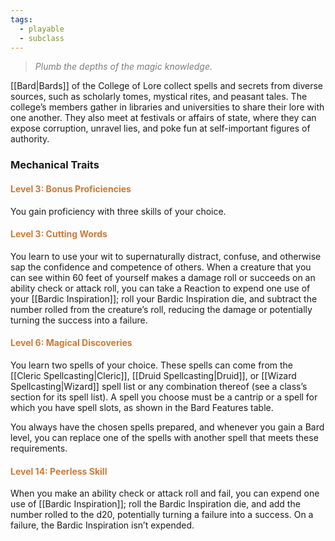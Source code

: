 ```yaml
---
tags:
  - playable
  - subclass
---
```

> *<span style="color:rgb(125, 125, 125)">Plumb the depths of the magic knowledge.</span>*

[[Bard|Bards]] of the College of Lore collect spells and secrets from diverse sources, such as scholarly tomes, mystical rites, and peasant tales. The college’s members gather in libraries and universities to share their lore with one another. They also meet at festivals or affairs of state, where they can expose corruption, unravel lies, and poke fun at self-important figures of authority.

### Mechanical Traits

#### <span style="color:rgb(203, 123, 55)">Level 3: Bonus Proficiencies</span>

You gain proficiency with three skills of your choice.

#### <span style="color:rgb(203, 123, 55)">Level 3: Cutting Words</span>

You learn to use your wit to supernaturally distract, confuse, and otherwise sap the confidence and competence of others. When a creature that you can see within 60 feet of yourself makes a damage roll or succeeds on an ability check or attack roll, you can take a Reaction to expend one use of your [[Bardic Inspiration]]; roll your Bardic Inspiration die, and subtract the number rolled from the creature’s roll, reducing the damage or potentially turning the success into a failure.

#### <span style="color:rgb(203, 123, 55)">Level 6: Magical Discoveries</span>

You learn two spells of your choice. These spells can come from the [[Cleric Spellcasting|Cleric]], [[Druid Spellcasting|Druid]], or [[Wizard Spellcasting|Wizard]] spell list or any combination thereof (see a class’s section for its spell list). A spell you choose must be a cantrip or a spell for which you have spell slots, as shown in the Bard Features table.

You always have the chosen spells prepared, and whenever you gain a Bard level, you can replace one of the spells with another spell that meets these requirements.

#### <span style="color:rgb(203, 123, 55)">Level 14: Peerless Skill</span>

When you make an ability check or attack roll and fail, you can expend one use of [[Bardic Inspiration]]; roll the Bardic Inspiration die, and add the number rolled to the d20, potentially turning a failure into a success. On a failure, the Bardic Inspiration isn’t expended.